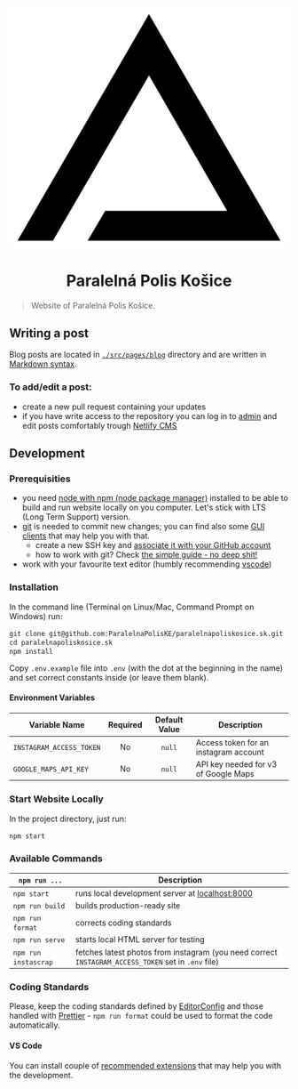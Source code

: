 <p align="center">
  <img src="src/images/logo.svg">
</p>
<h1 align="center">Paralelná Polis Košice</h1>

> Website of Paralelná Polis Košice.

## Writing a post

Blog posts are located in [`./src/pages/blog`](https://github.com/ParalelnaPolisKE/web/tree/master/src/pages/blog) directory and are written in [Markdown syntax](https://github.com/adam-p/markdown-here/wiki/Markdown-Cheatsheet).

### To add/edit a post:

- create a new pull request containing your updates
- if you have write access to the repository you can log in to [admin](https://paralelnapoliske.netlify.com/admin/) and edit posts comfortably trough [Netlify CMS](https://www.netlifycms.org/)

## Development

### Prerequisities

- you need [node with npm (node package manager)](https://nodejs.org/en/download/) installed to be able to build and run website locally on you computer. Let's stick with LTS (Long Term Support) version.
- [git](https://git-scm.com/downloads) is needed to commit new changes; you can find also some [GUI clients](https://git-scm.com/downloads/guis) that may help you with that.
  - create a new SSH key and [associate it with your GitHub account](https://help.github.com/articles/adding-a-new-ssh-key-to-your-github-account/)
  - how to work with git? Check [the simple guide - no deep shit!](http://rogerdudler.github.io/git-guide/)
- work with your favourite text editor (humbly recommending [vscode](https://code.visualstudio.com/))

### Installation

In the command line (Terminal on Linux/Mac, Command Prompt on Windows) run:

```
git clone git@github.com:ParalelnaPolisKE/paralelnapoliskosice.sk.git
cd paralelnapoliskosice.sk
npm install
```

Copy `.env.example` file into `.env` (with the dot at the beginning in the name) and set correct constants inside (or leave them blank).

#### Environment Variables

| Variable Name            | Required | Default Value | Description                           |
| ------------------------ | :------: | :-----------: | ------------------------------------- |
| `INSTAGRAM_ACCESS_TOKEN` |    No    |    `null`     | Access token for an instagram account |
| `GOOGLE_MAPS_API_KEY`    |    No    |    `null`     | API key needed for v3 of Google Maps  |

### Start Website Locally

In the project directory, just run:

```
npm start
```

### Available Commands

| `npm run ...`        | Description                                                                                         |
| -------------------- | --------------------------------------------------------------------------------------------------- |
| `npm start`          | runs local development server at [localhost:8000](http://localhost:8000)                            |
| `npm run build`      | builds production-ready site                                                                        |
| `npm run format`     | corrects coding standards                                                                           |
| `npm run serve`      | starts local HTML server for testing                                                                |
| `npm run instascrap` | fetches latest photos from instagram (you need correct `INSTAGRAM_ACCESS_TOKEN` set in `.env` file) |

### Coding Standards

Please, keep the coding standards defined by [EditorConfig](http://editorconfig.org/) and those handled with [Prettier](https://prettier.io/) - `npm run format` could be used to format the code automatically.

#### VS Code

You can install couple of [recommended extensions](.vscode/extensions.json) that may help you with the development.
